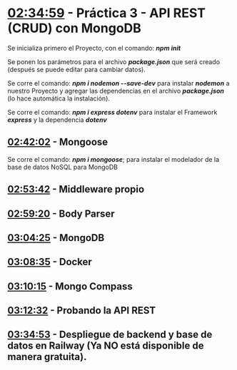 # [02:34:59](https://www.youtube.com/watch?v=I17ln313Pjk&t=9299s) - Práctica 3 - API REST (CRUD) con MongoDB

Se inicializa primero el Proyecto, con el comando: ***npm init***

Se ponen los parámetros para el archivo ***package.json*** que será creado (después se puede editar para cambiar datos).

Se corre el comando: ***npm i nodemon --save-dev*** para instalar ***nodemon*** a nuestro Proyecto y agregar las dependencias en el archivo ***package.json*** (lo hace automática la instalación).

Se corre el comando: ***npm i express dotenv*** para instalar el Framework ***express*** y la dependencia ***dotenv***

## [02:42:02](https://www.youtube.com/watch?v=I17ln313Pjk&t=9722s) - Mongoose

Se corre el comando: ***npm i mongoose***; para instalar el modelador de la base de datos NoSQL para MongoDB

## [02:53:42](https://www.youtube.com/watch?v=I17ln313Pjk&t=10422s)  - Middleware propio

## [02:59:20](https://www.youtube.com/watch?v=I17ln313Pjk&t=10760s) - Body Parser

## [03:04:25](https://www.youtube.com/watch?v=I17ln313Pjk&t=11065s) - MongoDB

## [03:08:35](https://www.youtube.com/watch?v=I17ln313Pjk&t=11315s) - Docker

## [03:10:15](https://www.youtube.com/watch?v=I17ln313Pjk&t=11415s) - Mongo Compass

## [03:12:32](https://www.youtube.com/watch?v=I17ln313Pjk&t=11552s) - Probando la API REST

## [03:34:53](https://www.youtube.com/watch?v=I17ln313Pjk&t=12893s) - Despliegue de backend y base de datos en Railway (Ya NO está disponible de manera gratuita).
